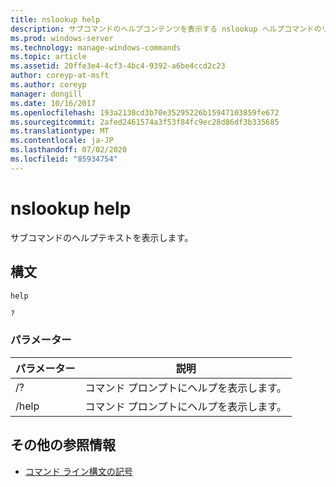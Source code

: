 ```yaml
---
title: nslookup help
description: サブコマンドのヘルプコンテンツを表示する nslookup ヘルプコマンドのリファレンス記事です。
ms.prod: windows-server
ms.technology: manage-windows-commands
ms.topic: article
ms.assetid: 20ffe3e4-4cf3-4bc4-9392-a6be4ccd2c23
author: coreyp-at-msft
ms.author: coreyp
manager: dongill
ms.date: 10/16/2017
ms.openlocfilehash: 193a2130cd3b70e35295226b15947103859fe672
ms.sourcegitcommit: 2afed2461574a3f53f84fc9ec28d86df3b335685
ms.translationtype: MT
ms.contentlocale: ja-JP
ms.lasthandoff: 07/02/2020
ms.locfileid: "85934754"
---
```

# <a name="nslookup-help"></a>nslookup help

サブコマンドのヘルプテキストを表示します。

## <a name="syntax"></a>構文

```
help
```

```
?
```

### <a name="parameters"></a>パラメーター

| パラメーター | 説明 |
| --------- | ----------- |
| /? | コマンド プロンプトにヘルプを表示します。 |
| /help | コマンド プロンプトにヘルプを表示します。 |

## <a name="additional-references"></a>その他の参照情報

- [コマンド ライン構文の記号](command-line-syntax-key.md)
